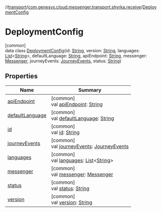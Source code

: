//[transport](../../../index.md)/[com.genesys.cloud.messenger.transport.shyrka.receive](../index.md)/[DeploymentConfig](index.md)

# DeploymentConfig

[common]\
data class [DeploymentConfig](index.md)(id: [String](https://kotlinlang.org/api/latest/jvm/stdlib/kotlin/-string/index.html), version: [String](https://kotlinlang.org/api/latest/jvm/stdlib/kotlin/-string/index.html), languages: [List](https://kotlinlang.org/api/latest/jvm/stdlib/kotlin.collections/-list/index.html)&lt;[String](https://kotlinlang.org/api/latest/jvm/stdlib/kotlin/-string/index.html)&gt;, defaultLanguage: [String](https://kotlinlang.org/api/latest/jvm/stdlib/kotlin/-string/index.html), apiEndpoint: [String](https://kotlinlang.org/api/latest/jvm/stdlib/kotlin/-string/index.html), messenger: [Messenger](../-messenger/index.md), journeyEvents: [JourneyEvents](../-journey-events/index.md), status: [String](https://kotlinlang.org/api/latest/jvm/stdlib/kotlin/-string/index.html))

## Properties

| Name | Summary |
|---|---|
| [apiEndpoint](api-endpoint.md) | [common]<br>val [apiEndpoint](api-endpoint.md): [String](https://kotlinlang.org/api/latest/jvm/stdlib/kotlin/-string/index.html) |
| [defaultLanguage](default-language.md) | [common]<br>val [defaultLanguage](default-language.md): [String](https://kotlinlang.org/api/latest/jvm/stdlib/kotlin/-string/index.html) |
| [id](id.md) | [common]<br>val [id](id.md): [String](https://kotlinlang.org/api/latest/jvm/stdlib/kotlin/-string/index.html) |
| [journeyEvents](journey-events.md) | [common]<br>val [journeyEvents](journey-events.md): [JourneyEvents](../-journey-events/index.md) |
| [languages](languages.md) | [common]<br>val [languages](languages.md): [List](https://kotlinlang.org/api/latest/jvm/stdlib/kotlin.collections/-list/index.html)&lt;[String](https://kotlinlang.org/api/latest/jvm/stdlib/kotlin/-string/index.html)&gt; |
| [messenger](messenger.md) | [common]<br>val [messenger](messenger.md): [Messenger](../-messenger/index.md) |
| [status](status.md) | [common]<br>val [status](status.md): [String](https://kotlinlang.org/api/latest/jvm/stdlib/kotlin/-string/index.html) |
| [version](version.md) | [common]<br>val [version](version.md): [String](https://kotlinlang.org/api/latest/jvm/stdlib/kotlin/-string/index.html) |
